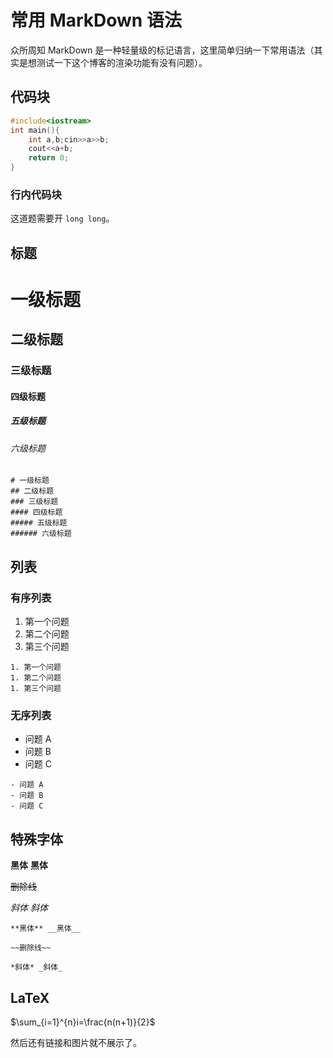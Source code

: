 # 常用 MarkDown 语法

众所周知 MarkDown 是一种轻量级的标记语言，这里简单归纳一下常用语法（其实是想测试一下这个博客的渲染功能有没有问题）。

## 代码块

```cpp
#include<iostream>
int main(){
    int a,b;cin>>a>>b;
    cout<<a+b;
    return 0;
}
```
### 行内代码块

这道题需要开 `long long`。

## 标题

# 一级标题
## 二级标题
### 三级标题
#### 四级标题
##### 五级标题
###### 六级标题

```
# 一级标题
## 二级标题
### 三级标题
#### 四级标题
##### 五级标题
###### 六级标题
```

## 列表

### 有序列表

1. 第一个问题
1. 第二个问题
1. 第三个问题

```
1. 第一个问题
1. 第二个问题
1. 第三个问题
```

### 无序列表

- 问题 A
- 问题 B
- 问题 C

```
- 问题 A
- 问题 B
- 问题 C
```

## 特殊字体

**黑体** __黑体__

~~删除线~~

*斜体* _斜体_

```
**黑体** __黑体__

~~删除线~~

*斜体* _斜体_
```

## LaTeX

$\sum_{i=1}^{n}i=\frac{n(n+1)}{2}$

然后还有链接和图片就不展示了。